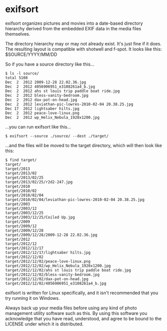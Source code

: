 exifsort
========

exifsort organizes pictures and movies into a date-based directory hierarchy
derived from the embedded EXIF data in the media files themselves.

The directory hierarchy may or may not already exist.  It's just fine if it
does.  The resulting layout is compatible with shotwell and f-spot.  It looks
like this: $SOURCE/YYYY/MM/DD

So if you have a source directory like this...

    $ ls -l source/
    total 5108
    Dec  2  2012 2009-12-28 22.02.36.jpg
    Dec  2  2012 4056906951_e3108261a4_b.jpg
    Dec  2  2012 ahs st louis trip paddle boat ride.jpg
    Dec  2  2012 bless-vanity-bedroom.jpg
    Dec  2  2012 dax-pot-on-head.jpg
    Dec  2  2012 leviathan-pic-lowres-2010-02-04 20.38.25.jpg
    Dec 17  2012 lightsaber hilts.jpg
    Dec  2  2012 peace-love-linux.png
    Dec  2  2012 wp_Helix_Nebula_1920x1200.jpg

...you can run exifsort like this...

    $ exifsort --source ./source/ --dest ./target/

...and the files will be moved to the target directory, which will then
look like this:

    $ find target/
    target/
    target/2013
    target/2013/02
    target/2013/02/25
    target/2013/02/25/r2d2-247.jpg
    target/2010
    target/2010/02
    target/2010/02/04
    target/2010/02/04/leviathan-pic-lowres-2010-02-04 20.38.25.jpg
    target/2003
    target/2003/12
    target/2003/12/25
    target/2003/12/25/Coiled Up.jpg
    target/2009
    target/2009/12
    target/2009/12/28
    target/2009/12/28/2009-12-28 22.02.36.jpg
    target/2012
    target/2012/12
    target/2012/12/17
    target/2012/12/17/lightsaber hilts.jpg
    target/2012/12/02
    target/2012/12/02/peace-love-linux.png
    target/2012/12/02/wp_Helix_Nebula_1920x1200.jpg
    target/2012/12/02/ahs st louis trip paddle boat ride.jpg
    target/2012/12/02/bless-vanity-bedroom.jpg
    target/2012/12/02/dax-pot-on-head.jpg
    target/2012/12/02/4056906951_e3108261a4_b.jpg

exifsort is written for Linux specifically, and it isn't recommended that you
try running it on Windows.

Always back up your media files before using any kind of photo management
utility software such as this.  By using this software you acknowledge that
you have read, understood, and agree to be bound to the LICENSE under which
it is distributed.
